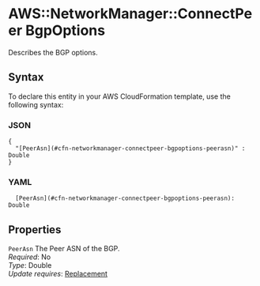 # AWS::NetworkManager::ConnectPeer BgpOptions<a name="aws-properties-networkmanager-connectpeer-bgpoptions"></a>

Describes the BGP options\.

## Syntax<a name="aws-properties-networkmanager-connectpeer-bgpoptions-syntax"></a>

To declare this entity in your AWS CloudFormation template, use the following syntax:

### JSON<a name="aws-properties-networkmanager-connectpeer-bgpoptions-syntax.json"></a>

```
{
  "[PeerAsn](#cfn-networkmanager-connectpeer-bgpoptions-peerasn)" : Double
}
```

### YAML<a name="aws-properties-networkmanager-connectpeer-bgpoptions-syntax.yaml"></a>

```
  [PeerAsn](#cfn-networkmanager-connectpeer-bgpoptions-peerasn): Double
```

## Properties<a name="aws-properties-networkmanager-connectpeer-bgpoptions-properties"></a>

`PeerAsn`  <a name="cfn-networkmanager-connectpeer-bgpoptions-peerasn"></a>
The Peer ASN of the BGP\.  
*Required*: No  
*Type*: Double  
*Update requires*: [Replacement](https://docs.aws.amazon.com/AWSCloudFormation/latest/UserGuide/using-cfn-updating-stacks-update-behaviors.html#update-replacement)